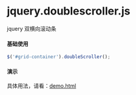 # jquery.doublescroller.js
jquery 双横向滚动条 

#### 基础使用
``` javascript
$('#grid-container').doubleScroller();
```

#### 演示
具体用法，请看：[demo.html](https://github.com/Tiacx/jquery.doublescroller.js/blob/master/demo.html "使用示例")